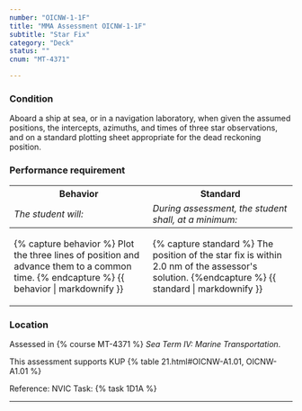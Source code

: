 ```yaml
---
number: "OICNW-1-1F"
title: "MMA Assessment OICNW-1-1F"
subtitle: "Star Fix"
category: "Deck"
status: ""
cnum: "MT-4371"

---
```

### Condition

Aboard a ship at sea, or in a navigation laboratory, when given the assumed positions, the intercepts, azimuths, and times of three star observations, and on a standard plotting sheet appropriate for the dead reckoning position.

### Performance requirement 

<table width='100%' class='Guidelines'>
 <thead>
 <tr>
     <th class='thirty'>Behavior</th>
     <th class='seventy'>Standard</th>
 </tr>
 <tr>
     <td><em>The student will:</em></td>
     <td><em>During assessment, the student shall, at a minimum:</em></td>
 </tr>
 </thead>
 <tbody>
 

<tr><td>

{% capture behavior %}
Plot the three lines of position and advance them to a common time.
{% endcapture %}
{{ behavior | markdownify }}

</td><td>

{% capture standard %}
The position of the star fix is within 2.0 nm of the assessor's solution.
{%endcapture %}
{{ standard | markdownify }}

</td></tr>



 </tbody>
 </table>

### Location

Assessed in  {% course  MT-4371 %}  *Sea Term IV: Marine Transportation*.

This assessment supports KUP {% table 21.html#OICNW-A1.01, OICNW-A1.01 %}

Reference: NVIC Task: {% task 1D1A  %}

***

